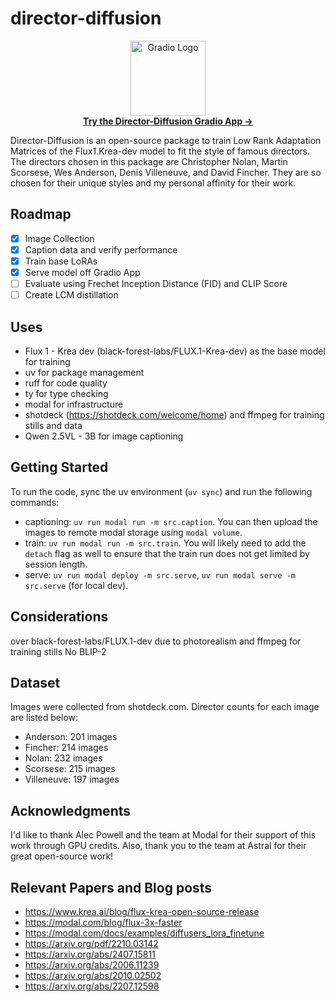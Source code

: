 # director-diffusion

<p align="center">
  <a href="https://gradio.app/" target="_blank">
    <img src="https://raw.githubusercontent.com/gradio-app/gradio/main/assets/logo.svg" alt="Gradio Logo" width="120" />
  </a>
  <br>
  <a href="https://nano-diffusion--flux-lora-gradio-gradio-app.modal.run/" target="_blank">
    <b>Try the Director-Diffusion Gradio App &rarr;</b>
  </a>
</p>


Director-Diffusion is an open-source package to train Low Rank Adaptation Matrices of the Flux1.Krea-dev model to fit the style of famous directors. The directors chosen in this package are Christopher Nolan, Martin Scorsese, Wes Anderson, Denis Villeneuve, and David Fincher. They are so chosen for their unique styles and my personal affinity for their work.



## Roadmap

- [x] Image Collection
- [x] Caption data and verify performance
- [x] Train base LoRAs
- [x] Serve model off Gradio App
- [ ] Evaluate using Frechet Inception Distance (FID) and CLIP Score
- [ ] Create LCM distillation

## Uses

- Flux 1 - Krea dev (black-forest-labs/FLUX.1-Krea-dev) as the base model for training
- uv for package management
- ruff for code quality
- ty for type checking
- modal for infrastructure
- shotdeck (https://shotdeck.com/welcome/home) and ffmpeg for training stills and data
- Qwen 2.5VL - 3B for image captioning

## Getting Started

To run the code, sync the uv environment (`uv sync`) and run the following commands:

- captioning: `uv run modal run -m src.caption`. You can then upload the images to remote modal storage using `modal volume`.
- train: `uv run modal run -m src.train`. You will likely need to add the `detach` flag as well to ensure that the train run does not get limited by session length.
- serve: `uv run modal deploy -m src.serve`, `uv run modal serve -m src.serve` (for local dev).


## Considerations
over black-forest-labs/FLUX.1-dev due to photorealism
and ffmpeg for training stills
No BLIP-2


## Dataset

Images were collected from shotdeck.com. Director counts for each image are listed below:

- Anderson: 201 images
- Fincher: 214 images
- Nolan: 232 images
- Scorsese: 215 images
- Villeneuve: 197 images

## Acknowledgments
I'd like to thank Alec Powell and the team at Modal for their support of this work through GPU credits. Also, thank you to the team at Astral for their great open-source work!

## Relevant Papers and Blog posts

- https://www.krea.ai/blog/flux-krea-open-source-release
- https://modal.com/blog/flux-3x-faster
- https://modal.com/docs/examples/diffusers_lora_finetune
- https://arxiv.org/pdf/2210.03142
- https://arxiv.org/abs/2407.15811
- https://arxiv.org/abs/2006.11239
- https://arxiv.org/abs/2010.02502
- https://arxiv.org/abs/2207.12598